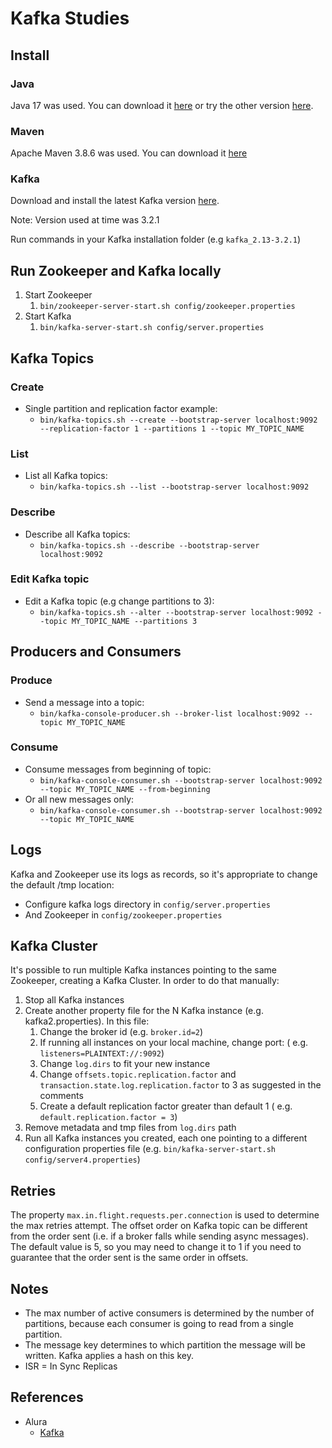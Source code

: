 # Kafka Studies

## Install

### Java

Java 17 was used. You can download
it [here](https://www.oracle.com/java/technologies/javase/jdk17-archive-downloads.html) or try the
other version [here](https://www.oracle.com/java/technologies/java-se-glance.html).

### Maven

Apache Maven 3.8.6 was used. You can download it [here](https://maven.apache.org/download.cgi)

### Kafka

Download and install the latest Kafka version [here](https://kafka.apache.org/downloads).

Note: Version used at time was 3.2.1

Run commands in your Kafka installation folder (e.g ```kafka_2.13-3.2.1```)

## Run Zookeeper and Kafka locally

1. Start Zookeeper
    1. ```bin/zookeeper-server-start.sh config/zookeeper.properties```
2. Start Kafka
    1. ```bin/kafka-server-start.sh config/server.properties```

## Kafka Topics

### Create

* Single partition and replication factor example:
    * ```bin/kafka-topics.sh --create --bootstrap-server localhost:9092 --replication-factor 1 --partitions 1 --topic MY_TOPIC_NAME```

### List

* List all Kafka topics:
    * ```bin/kafka-topics.sh --list --bootstrap-server localhost:9092```

### Describe

* Describe all Kafka topics:
    * ```bin/kafka-topics.sh --describe --bootstrap-server localhost:9092```

### Edit Kafka topic

* Edit a Kafka topic (e.g change partitions to 3):
    * ```bin/kafka-topics.sh --alter --bootstrap-server localhost:9092 --topic MY_TOPIC_NAME --partitions 3```

## Producers and Consumers

### Produce

* Send a message into a topic:
    * ```bin/kafka-console-producer.sh --broker-list localhost:9092 --topic MY_TOPIC_NAME```

### Consume

* Consume messages from beginning of topic:
    * ```bin/kafka-console-consumer.sh --bootstrap-server localhost:9092 --topic MY_TOPIC_NAME --from-beginning```
* Or all new messages only:
    * ```bin/kafka-console-consumer.sh --bootstrap-server localhost:9092 --topic MY_TOPIC_NAME```

## Logs

Kafka and Zookeeper use its logs as records, so it's appropriate to change the default /tmp
location:

* Configure kafka logs directory in ```config/server.properties```
* And Zookeeper in ```config/zookeeper.properties```

## Kafka Cluster

It's possible to run multiple Kafka instances pointing to the same Zookeeper, creating a Kafka
Cluster.
In order to do that manually:

1. Stop all Kafka instances
2. Create another property file for the N Kafka instance (e.g. kafka2.properties). In this file:
    1. Change the broker id (e.g. ```broker.id=2```)
    2. If running all instances on your local machine, change port: (
       e.g. ```listeners=PLAINTEXT://:9092```)
    3. Change ```log.dirs``` to fit your new instance
    4. Change ```offsets.topic.replication.factor```
       and ```transaction.state.log.replication.factor``` to 3 as suggested in the comments
    5. Create a default replication factor greater than default 1 (
       e.g. ```default.replication.factor = 3```)
3. Remove metadata and tmp files from ```log.dirs``` path
4. Run all Kafka instances you created, each one pointing to a different configuration properties
   file (e.g. ```bin/kafka-server-start.sh config/server4.properties```)

## Retries

The property ```max.in.flight.requests.per.connection``` is used to determine the max retries
attempt. The offset order on Kafka topic can be different from the order sent (i.e. if a broker
falls while sending async messages). The default value is 5, so you may need to change it to 1 if
you need to guarantee that the order sent is the same order in offsets.

## Notes

* The max number of active consumers is determined by the number of partitions, because each
  consumer is going to read from a single partition.
* The message key determines to which partition the message will be written. Kafka applies a hash on
  this key.
* ISR = In Sync Replicas

## References

* Alura
    * [Kafka](https://cursos.alura.com.br/formacao-kafka)